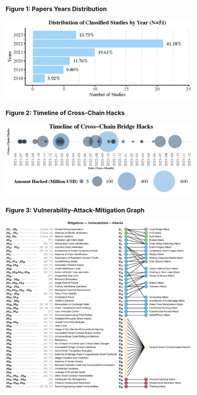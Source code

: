 <div>
  <h3>Figure 1: Papers Years Distribution</h3>
  <img src="./papers_years_distribution.png" alt="Papers Years Distribution" style="max-width: 100%; height: auto;" />

  <h3>Figure 2: Timeline of Cross-Chain Hacks</h3>
  <img src="./timeline_cross_chain_hacks.png" alt="Timeline of Cross-Chain Hacks" style="max-width: 100%; height: auto;" />

  <h3>Figure 3: Vulnerability-Attack-Mitigation Graph</h3>
  <img src="./vuln-att-mitig-graph.png" alt="Vulnerability-Attack-Mitigation Graph" style="max-width: 100%; height: auto;" />
</div>
